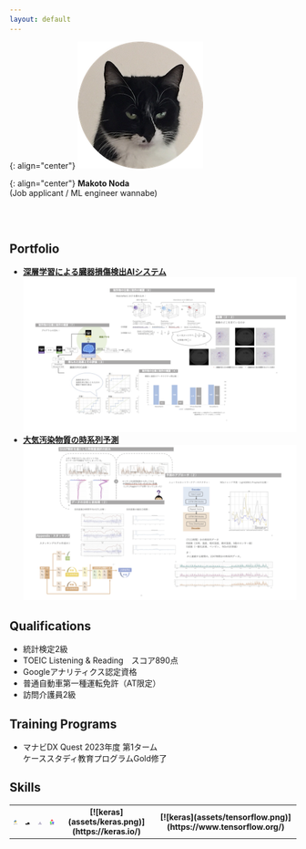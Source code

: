 ```yaml
---
layout: default
---
```


{: align="center"}
![Banner](assets/face.png)

{: align="center"}
**Makoto Noda**  
(Job applicant / ML engineer wannabe)

<br>
<br>

## Portfolio
- **[深層学習による臓器損傷検出AIシステム](https://github.com/Makoto-Noda/RSNA2023/blob/main/(発表資料)臓器損傷検出.pdf)**
![RSNA2023](assets/rsna.png)
- **[大気汚染物質の時系列予測](https://github.com/Makoto-Noda/TPL0721/blob/main/(発表資料)大気汚染物質予測.pdf)**
![TPL0721](assets/tpl.png)

## Qualifications
- 統計検定2級
- TOEIC Listening & Reading　スコア890点
- Googleアナリティクス認定資格
- 普通自動車第一種運転免許（AT限定）
- 訪問介護員2級

## Training Programs
- マナビDX Quest 2023年度 第1ターム<br>ケーススタディ教育プログラムGold修了

## Skills
<table>
    <tr>
        <th><a href="https://www.python.org/"><img src="https://github.com/Makoto-Noda/Makoto-Noda.github.io/blob/main/assets/python.png" alt="python"></a></th>
        <th><a href="https://scikit-learn.org/"><img src="https://github.com/Makoto-Noda/Makoto-Noda.github.io/blob/main/assets/sklearn.png" alt="sklearn"></a></th>
        <th><a href="https://pandas.pydata.org/"><img src="assets/pandas.png" alt="pandas"></a></th>
        <th><a href="https://opencv.org/"><img src="assets/opencv.png" alt="opencv"></a></th>
        <th>[![keras](assets/keras.png)](https://keras.io/)</th>
        <th>[![keras](assets/tensorflow.png)](https://www.tensorflow.org/)</th>
    </tr>
</table>

